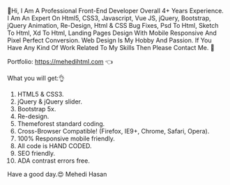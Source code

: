 🙋Hi, I Am A Professional Front-End Developer Overall 4+ Years Experience. I Am An Expert On Html5, CSS3, Javascript, Vue JS, jQuery, Bootstrap, jQuery Animation, Re-Design, Html & CSS Bug Fixes, Psd To Html, Sketch To Html, Xd To Html, Landing Pages Design With Mobile Responsive And Pixel Perfect Conversion. Web Design Is My Hobby And Passion. If You Have Any Kind Of Work Related To My Skills Then Please Contact Me. 🤗

Portfolio: https://mehedihtml.com 👈

What you will get:👌
1. HTML5 & CSS3.
2. jQuery & jQuery slider.
3. Bootstrap 5x.
4. Re-design.
5. Themeforest standard coding.
6. Cross-Browser Compatible! (Firefox, IE9+, Chrome, Safari, Opera).
7. 100% Responsive mobile friendly.
8. All code is HAND CODED.
9. SEO friendly.
10. ADA contrast errors free.

Have a good day.😍
Mehedi Hasan
